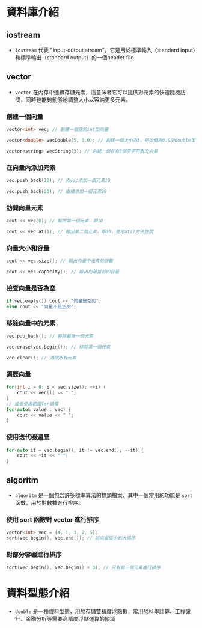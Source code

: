 # 資料庫介紹
## iostream
+ `iostream` 代表 "input-output stream"，它是用於標準輸入（standard input）和標準輸出（standard output）的一個header file
## vector
+ `vector` 在內存中連續存儲元素，這意味著它可以提供對元素的快速隨機訪問，同時也能夠動態地調整大小以容納更多元素。

### 創建一個向量
```cpp
vector<int> vec; // 創建一個空的int型向量

vector<double> vecDouble(5, 0.0); // 創建一個大小為5，初始值為0.0的double型向量

vector<string> vecString(3); // 創建一個含有3個空字符串的向量
```
### 在向量內添加元素
```cpp
vec.push_back(10); // 向vec添加一個元素10

vec.push_back(20); // 繼續添加一個元素20
```

### 訪問向量元素
```cpp
cout << vec[0]; // 輸出第一個元素，即10

cout << vec.at(1); // 輸出第二個元素，即20，使用at()方法訪問
```
### 向量大小和容量
```cpp
cout << vec.size(); // 輸出向量中元素的個數

cout << vec.capacity(); // 輸出向量當前的容量
```
### 檢查向量是否為空
```cpp
if(vec.empty()) cout << "向量是空的";
else cout << "向量不是空的";
```
### 移除向量中的元素
```cpp
vec.pop_back(); // 移除最後一個元素

vec.erase(vec.begin()); // 移除第一個元素

vec.clear(); // 清除所有元素

```
### 遍歷向量
```cpp
for(int i = 0; i < vec.size(); ++i) {
    cout << vec[i] << " ";
}
// 或者使用範圍for循環
for(auto& value : vec) {
    cout << value << " ";
}
```
### 使用迭代器遍歷
```cpp
for(auto it = vec.begin(); it != vec.end(); ++it) {
    cout << *it << " ";
}

```
## algoritm
+ `algoritm`  是一個包含許多標準算法的標頭檔案，其中一個常用的功能是 `sort` 函數，用於對數據進行排序。
### 使用 sort 函數對 vector 進行排序
```cpp
vector<int> vec = {4, 1, 3, 2, 5};
sort(vec.begin(), vec.end()); // 將向量從小到大排序
```
### 對部分容器進行排序
```cpp
sort(vec.begin(), vec.begin() + 3); // 只對前三個元素進行排序
```


# 資料型態介紹
+ `double` 是一種資料型態，用於存儲雙精度浮點數，常用於科學計算、工程設計、金融分析等需要高精度浮點運算的領域

